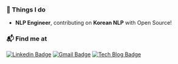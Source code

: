 ### 🚀 Things I do

- **NLP Engineer**, contributing on **Korean NLP** with Open Source!

### 📬 Find me at

[![Linkedin Badge](https://img.shields.io/badge/-LinkedIn-blue?style=flat&logo=Linkedin&logoColor=white&link=https://www.linkedin.com/in/jang-won-park/)](https://www.linkedin.com/in/jang-won-park/)
[![Gmail Badge](https://img.shields.io/badge/-Gmail-d14836?style=flat&logo=Gmail&logoColor=white&link=mailto:adieujw@gmail.com)](mailto:adieujw@gmail.com)
[![Tech Blog Badge](http://img.shields.io/badge/-Tech%20blog-black?style=flat&logo=github&link=https://monologg.kr/)](https://monologg.kr/) 
